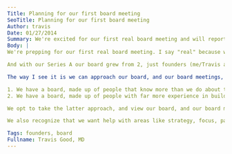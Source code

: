 ```yaml
---
Title: Planning for our first board meeting
SeoTitle: Planning for our first board meeting
Author: travis
Date: 01/27/2014
Summary: We're excited for our first real board meeting and will report back on how it fit our expectations.
Body: |
We're prepping for our first real board meeting. I say "real" because we've done the founders-only board meeting before, which was just the 2 founders and our lawyer. When you raise money, as everybody will tell you, the company you founded does not belong to you anymore. We're completely happy with that outcome though we put a slightly different spin on it - the company we founded is growing with the addition of new valuable partners that can help us maximize our chances of success and accelerate our growth. We raised money both for the capital as well as for the strategic assistance.

And with our Series A our board grew from 2, just founders (me/Travis and Mohan), to 5. We, as the founders, kept 2 board seats and the Chairman position, while 2 seats were added for lead investors and one seat was added for an at-large seat; that at-large seat will be filled with a founder and CEO from another company, but that process is a post unto itself. We also have a couple board observers that attend, or call into, board meetings. We also have monthly status updates we need to send out to all investors. The point is we now have a larger board and more people that need to approve plans and assess our performance as management for the company. Since culturally feedback and accountability are important to us as a company, this fits well.

The way I see it is we can approach our board, and our board meetings, in one of two ways:

1. We have a board, made up of people that know more than we do about things certain aspects of business and our market, that we need to report to and ask permission to do things. In this approach the board is simply an overseer with veto power. Founders who take this approach tend to dread board meetings.
2. We have a board, made up of people with far more experience in building companies than us, that are vested in our success and are available to provide insight and feedback into our plans, metrics, and performance. In this approach the board is a trusted and strategic advisor. Founders who take this approach look forward to board meetings.

We opt to take the latter approach, and view our board, and our board meetings, as a valuable opportunity to help us improve and achieve our goals for the company. We want feedback on our performance and we want strategic assistance. We are pretty critical of ourselves as a team, and we are constantly trying to get better, but outside input is exceptionally valuable, both to validate when we are on the right track as well as to help us identify when to course correct. We see board interactions as a great way to get free guidance; it's "free" now because we've already sold the shares and the investors have already wired the money.

We also recognize that we want help with areas like strategy, focus, partnerships, and financial assumptions and metrics. These are areas that we can discuss at length internally but need outside input and more voices, especially ones that have been there, at the table. We're excited for our first real board meeting and will report back on how it fit our expectations.

Tags: founders, board
Fullname: Travis Good, MD
---
```


